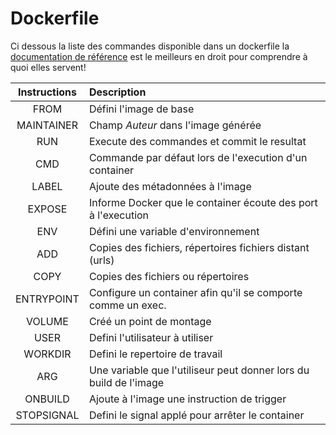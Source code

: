 # Dockerfile

Ci dessous la liste des commandes disponible dans un dockerfile la 
[documentation de référence](https://docs.docker.com/engine/reference/builder/ 
"Dockerfile documentation") est le meilleurs en droit pour comprendre à quoi
elles servent!


|Instructions    |Description                                                  |
|:--------------:|:------------------------------------------------------------|
| FROM           | Défini l'image de base                                      |
| MAINTAINER     | Champ *Auteur* dans l'image générée                         |
| RUN            | Execute des commandes et commit le resultat                 |
| CMD            | Commande par défaut lors de l'execution d'un container      |
| LABEL          | Ajoute des métadonnées à l'image                            |
| EXPOSE         | Informe Docker que le container écoute des port à l'execution|
| ENV            | Défini une variable d'environnement                         |
| ADD            | Copies des fichiers, répertoires fichiers distant (urls)    |
| COPY           | Copies des fichiers ou répertoires                          |
| ENTRYPOINT     | Configure un container afin qu'il se comporte comme un exec.|
| VOLUME         | Créé un point de montage                                    |
| USER           | Defini l'utilisateur à utiliser                             |
| WORKDIR        | Defini le repertoire de travail                             |
| ARG            | Une variable que l'utiliseur peut donner lors du build de l'image|
| ONBUILD        | Ajoute à l'image une instruction de trigger                 |
| STOPSIGNAL     | Defini le signal applé pour arrêter le container            |

